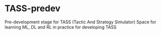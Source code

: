 # TASS-predev
Pre-development stage for TASS (Tactic And Strategy Simulator)
Space for learning ML, DL and RL in practice for developing TASS
